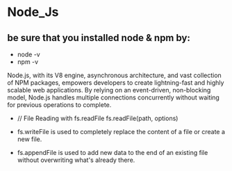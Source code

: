# Node_Js


## be sure that you installed node & npm by:
- node -v 
- npm -v

Node.js, with its V8 engine, asynchronous architecture, and vast collection of NPM packages, empowers developers to create lightning-fast and highly scalable web applications.
By relying on an event-driven, non-blocking model, Node.js handles multiple connections concurrently without waiting for previous operations to complete.



- // File Reading with fs.readFile
fs.readFile(path, options)
- fs.writeFile is used to completely replace the content of a file or create a new file.

- fs.appendFile is used to add new data to the end of an existing file without overwriting what's already there.